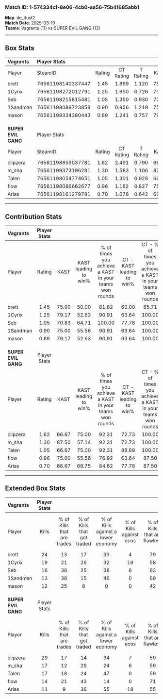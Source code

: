 ### Match ID: 1-574334cf-8e06-4cb0-aa56-75b41685abb1  
**Map**: de_dust2  
**Match Date**: 2025-03-19  
**Teams**: Vagrants (11) vs SUPER EVIL GANG (13)  

---  

## Box Stats  

| **Vagrants**        | Player Stats      |        |           |          |       |       |       |         |        |      |     |
| :- | :- | :-: | :-: | :-: | :-: | :-: | :-: | :-: | :-: | :-: | :-: |
| Player              | SteamID           | Rating | CT Rating | T Rating | KAST  |  ADR  | Kills | Assists | Deaths | K/D  | HS% |
| brett               | 76561198140337447 |  1.45  |   1.869   |  1.120   | 75.00 | 98.3  |  24   |    4    |   16   | 1.50 | 66  |
| 1Cyrix              | 76561198272012791 |  1.25  |   1.950   |  0.726   | 79.17 | 85.9  |  19   |    6    |   17   | 1.12 | 31  |
| Seb                 | 76561198215815481 |  1.05  |   1.350   |  0.930   | 70.83 | 84.6  |  16   |    6    |   18   | 0.89 | 50  |
| 1Sandman            | 76561198089723858 |  0.90  |   0.956   |  1.219   | 75.00 | 61.0  |  13   |    7    |   18   | 0.72 | 61  |
| mason               | 76561198334380443 |  0.89  |   1.241   |  0.757   | 79.17 | 66.8  |  12   |    6    |   19   | 0.63 | 91  |
|                     |                   |        |           |          |       |       |       |         |        |      |     |
|                     |                   |        |           |          |       |       |       |         |        |      |     |
|                     |                   |        |           |          |       |       |       |         |        |      |     |
| **SUPER EVIL GANG** | Player Stats      |        |           |          |       |       |       |         |        |      |     |
| Player              | SteamID           | Rating | CT Rating | T Rating | KAST  |  ADR  | Kills | Assists | Deaths | K/D  | HS% |
| clipzera            | 76561198859037781 |  1.62  |   2.491   |  0.790   | 66.67 | 111.3 |  29   |    6    |   16   | 1.81 | 44  |
| m_sha               | 76561199373196281 |  1.30  |   1.583   |  1.106   | 87.50 | 79.8  |  17   |    5    |   13   | 1.31 | 52  |
| Talen               | 76561198054774651 |  1.05  |   1.301   |  0.928   | 66.67 | 72.2  |  17   |    8    |   17   | 1.00 | 58  |
| flow                | 76561198086662677 |  0.96  |   1.182   |  0.827   | 75.00 | 62.3  |  14   |    6    |   17   | 0.82 | 57  |
| Arias               | 76561198161279781 |  0.70  |   1.078   |  0.642   | 66.67 | 62.9  |  11   |    6    |   21   | 0.52 | 81  |
---  

## Contribution Stats  

| **Vagrants**        | Player Stats |       |                      |                                                        |                           |                                                             |                          |                                                            |
| :- | :-: | :-: | :-: | :-: | :-: | :-: | :-: | :-: |
| Player              |    Rating    | KAST  | KAST leading to win% | % of times you achieve a KAST in your teams won rounds | CT - KAST leading to win% | CT - % of times you achieve a KAST in your teams won rounds | T - KAST leading to win% | T - % of times you achieve a KAST in your teams won rounds |
| brett               |     1.45     | 75.00 |        50.00         |                         81.82                          |           60.00           |                            85.71                            |          37.50           |                           75.00                            |
| 1Cyrix              |     1.25     | 79.17 |        52.63         |                         90.91                          |           63.64           |                           100.00                            |          37.50           |                           75.00                            |
| Seb                 |     1.05     | 70.83 |        64.71         |                         100.00                         |           77.78           |                           100.00                            |          50.00           |                           100.00                           |
| 1Sandman            |     0.90     | 75.00 |        55.56         |                         90.91                          |           63.64           |                           100.00                            |          42.86           |                           75.00                            |
| mason               |     0.89     | 79.17 |        52.63         |                         90.91                          |           63.64           |                           100.00                            |          37.50           |                           75.00                            |
|                     |              |       |                      |                                                        |                           |                                                             |                          |                                                            |
|                     |              |       |                      |                                                        |                           |                                                             |                          |                                                            |
|                     |              |       |                      |                                                        |                           |                                                             |                          |                                                            |
| **SUPER EVIL GANG** | Player Stats |       |                      |                                                        |                           |                                                             |                          |                                                            |
| Player              |    Rating    | KAST  | KAST leading to win% | % of times you achieve a KAST in your teams won rounds | CT - KAST leading to win% | CT - % of times you achieve a KAST in your teams won rounds | T - KAST leading to win% | T - % of times you achieve a KAST in your teams won rounds |
| clipzera            |     1.62     | 66.67 |        75.00         |                         92.31                          |           72.73           |                           100.00                            |          80.00           |                           80.00                            |
| m_sha               |     1.30     | 87.50 |        57.14         |                         92.31                          |           72.73           |                           100.00                            |          40.00           |                           80.00                            |
| Talen               |     1.05     | 66.67 |        75.00         |                         92.31                          |           88.89           |                           100.00                            |          57.14           |                           80.00                            |
| flow                |     0.96     | 75.00 |        55.56         |                         76.92                          |           63.64           |                            87.50                            |          42.86           |                           60.00                            |
| Arias               |     0.70     | 66.67 |        68.75         |                         84.62                          |           77.78           |                            87.50                            |          57.14           |                           80.00                            |
---  

## Extended Box Stats  

| **Vagrants**        | Player Stats |                            |                            |                                    |                         |                              |                                 |        |                             |                                     |                          |                               |                            |
| :- | :-: | :-: | :-: | :-: | :-: | :-: | :-: | :-: | :-: | :-: | :-: | :-: | :-: |
| Player              |    Kills     | % of Kills that are trades | % of Kills that got traded | % of Kills against a lower economy | % of Kills against ecos | % of Kills that are flawless | % of Kills that are close duels | Deaths | % of Deaths that get traded | % of Deaths against a lower economy | % of Deaths against ecos | % of Deaths that are flawless | % of Deaths that are close |
| brett               |      24      |             13             |             17             |                 33                 |            4            |              79              |               13                |   16   |             13              |                 19                  |            0             |              75               |             0              |
| 1Cyrix              |      19      |             21             |             26             |                 32                 |           16            |              58              |                5                |   17   |             24              |                 18                  |            0             |              82               |             6              |
| Seb                 |      16      |             38             |             25             |                 38                 |            6            |              63              |                6                |   18   |             22              |                 28                  |            0             |              44               |             22             |
| 1Sandman            |      13      |             38             |             15             |                 46                 |            0            |              69              |                0                |   18   |             44              |                 11                  |            0             |              50               |             0              |
| mason               |      12      |             25             |             8              |                 0                  |            0            |              42              |               17                |   19   |             26              |                 21                  |            0             |              53               |             5              |
|                     |              |                            |                            |                                    |                         |                              |                                 |        |                             |                                     |                          |                               |                            |
|                     |              |                            |                            |                                    |                         |                              |                                 |        |                             |                                     |                          |                               |                            |
|                     |              |                            |                            |                                    |                         |                              |                                 |        |                             |                                     |                          |                               |                            |
| **SUPER EVIL GANG** | Player Stats |                            |                            |                                    |                         |                              |                                 |        |                             |                                     |                          |                               |                            |
| Player              |    Kills     | % of Kills that are trades | % of Kills that got traded | % of Kills against a lower economy | % of Kills against ecos | % of Kills that are flawless | % of Kills that are close duels | Deaths | % of Deaths that get traded | % of Deaths against a lower economy | % of Deaths against ecos | % of Deaths that are flawless | % of Deaths that are close |
| clipzera            |      29      |             17             |             14             |                 34                 |            7            |              59              |                3                |   16   |              6              |                 31                  |            0             |              63               |             6              |
| m_sha               |      17      |             12             |             29             |                 24                 |            6            |              59              |               12                |   13   |             23              |                  8                  |            0             |              69               |             8              |
| Talen               |      17      |             18             |             24             |                 47                 |            0            |              59              |               12                |   17   |             18              |                 24                  |            6             |              71               |             6              |
| flow                |      14      |             21             |             43             |                 14                 |            0            |              71              |                0                |   17   |             12              |                 18                  |            0             |              71               |             0              |
| Arias               |      11      |             9              |             36             |                 55                 |           18            |              55              |                9                |   21   |             33              |                 29                  |            0             |              57               |             19             |
